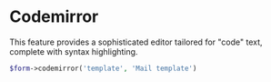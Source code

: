# Codemirror

This feature provides a sophisticated editor tailored for "code" text, complete with syntax highlighting.
```php
$form->codemirror('template', 'Mail template')
```
